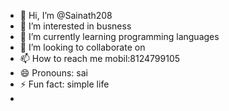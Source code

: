 - 👋 Hi, I’m @Sainath208
- 👀 I’m interested in busness
- 🌱 I’m currently learning programming languages
- 💞️ I’m looking to collaborate on 
- 📫 How to reach me mobil:8124799105
- 😄 Pronouns: sai
- ⚡ Fun fact: simple life
- 

<!---
Sainath208/Sainath208 is a ✨ special ✨ repository because its `README.md` (this file) appears on your GitHub profile.
You can click the Preview link to take a look at your changes.
--->
